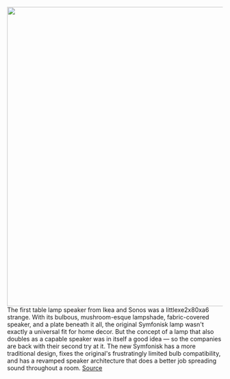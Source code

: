 <img src='https://cdn.vox-cdn.com/thumbor/PfjCtfK44T2VrpWukCCIxU-w2Tg=/0x0:2040x1360/1200x675/filters:focal(913x550:1239x876)/cdn.vox-cdn.com/uploads/chorus_image/image/69993402/DSCF5816_Edited_2.0.jpg' width='700px' /><br/>
The first table lamp speaker from Ikea and Sonos was a littlexe2x80xa6 strange. With its bulbous, mushroom-esque lampshade, fabric-covered speaker, and a plate beneath it all, the original Symfonisk lamp wasn't exactly a universal fit for home decor. But the concept of a lamp that also doubles as a capable speaker was in itself a good idea — so the companies are back with their second try at it. The new Symfonisk has a more traditional design, fixes the original's frustratingly limited bulb compatibility, and has a revamped speaker architecture that does a better job spreading sound throughout a room.
<a href='https://www.theverge.com/22724889/ikea-sonos-symfonisk-speaker-lamp-2021-review-specs'> Source <a/>